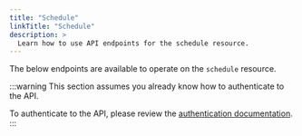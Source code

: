 ```yaml
---
title: "Schedule"
linkTitle: "Schedule"
description: >
  Learn how to use API endpoints for the schedule resource.
---
```


The below endpoints are available to operate on the `schedule` resource.

:::warning
This section assumes you already know how to authenticate to the API.

To authenticate to the API, please review the [authentication documentation](/docs/reference/api/authentication/).
:::